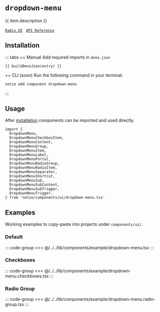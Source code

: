 <script setup>
import SectionDocsCards from '@theme/components/sections/SectionDocsCards.vue'
import en from '~/locales/en.js'
import { ui } from '~/../lib/components/registry.ts'
import { buildDenoJson } from '~/src/utils.ts'
const item = en.components.find(({ uid }) => uid === 'dropdown-menu')
const entry = ui.find(i => item.uid === i.name)
</script>

<div class="mb-5 w-75px h-75px"  :class="item.icon" />

# `dropdown-menu`

{{ item.description }}

[`Radix UI`](https://www.radix-ui.com/primitives/docs/components/dropdown-menu)
&nbsp;
[`API Reference`](https://www.radix-ui.com/primitives/docs/components/dropdown-menu#api-reference)

## Installation

::: tabs
== Manual
Add required imports in `deno.json`
```json-vue
{{ buildDenoJson(entry) }}
```
== CLI (soon)
Run the following command in your terminal.
```sh
netzo add component dropdown-menu
```
:::

## Usage

After [installation](#installation) components can be imported and used directly.

```tsx
import {
  DropdownMenu,
  DropdownMenuCheckboxItem,
  DropdownMenuContent,
  DropdownMenuGroup,
  DropdownMenuItem,
  DropdownMenuLabel,
  DropdownMenuPortal,
  DropdownMenuRadioGroup,
  DropdownMenuRadioItem,
  DropdownMenuSeparator,
  DropdownMenuShortcut,
  DropdownMenuSub,
  DropdownMenuSubContent,
  DropdownMenuSubTrigger,
  DropdownMenuTrigger,
} from 'netzo/components/ui/dropdown-menu.tsx'
```

## Examples

Working examples to copy-paste into projects under `components/ui/`.

### Default

::: code-group
<<< @/../../lib/components/example/dropdown-menu.tsx
:::

### Checkboxes

::: code-group
<<< @/../../lib/components/example/dropdown-menu.checkboxes.tsx
:::

### Radio Group

::: code-group
<<< @/../../lib/components/example/dropdown-menu.radio-group.tsx
:::
